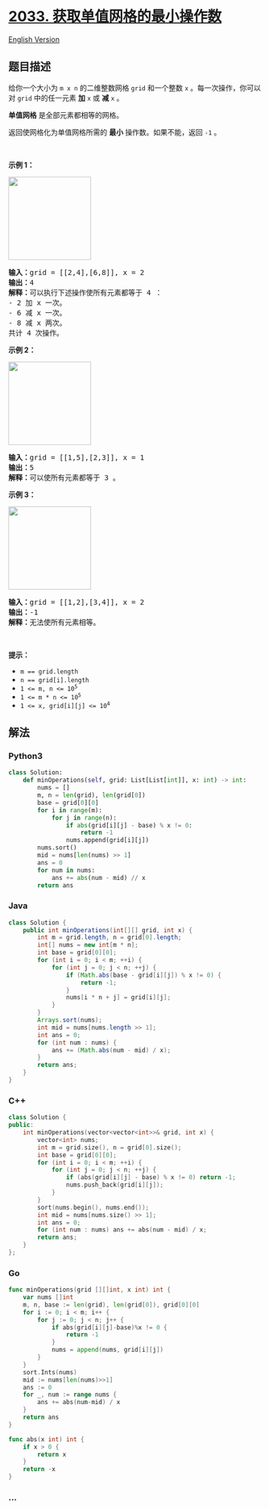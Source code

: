 # [2033. 获取单值网格的最小操作数](https://leetcode.cn/problems/minimum-operations-to-make-a-uni-value-grid)

[English Version](/solution/2000-2099/2033.Minimum%20Operations%20to%20Make%20a%20Uni-Value%20Grid/README_EN.md)

## 题目描述

<!-- 这里写题目描述 -->

<p>给你一个大小为&nbsp;<code>m x n</code> 的二维整数网格 <code>grid</code> 和一个整数 <code>x</code> 。每一次操作，你可以对 <code>grid</code> 中的任一元素 <strong>加</strong> <code>x</code> 或 <strong>减</strong> <code>x</code> 。</p>

<p><strong>单值网格</strong> 是全部元素都相等的网格。</p>

<p>返回使网格化为单值网格所需的 <strong>最小</strong> 操作数。如果不能，返回 <code>-1</code> 。</p>

<p>&nbsp;</p>

<p><strong>示例 1：</strong></p>

<p><img alt="" src="https://fastly.jsdelivr.net/gh/doocs/leetcode@main/solution/2000-2099/2033.Minimum%20Operations%20to%20Make%20a%20Uni-Value%20Grid/images/gridtxt.png" style="width: 164px; height: 165px;" /></p>

<pre>
<strong>输入：</strong>grid = [[2,4],[6,8]], x = 2
<strong>输出：</strong>4
<strong>解释：</strong>可以执行下述操作使所有元素都等于 4 ： 
- 2 加 x 一次。
- 6 减 x 一次。
- 8 减 x 两次。
共计 4 次操作。
</pre>

<p><strong>示例 2：</strong></p>

<p><img alt="" src="https://fastly.jsdelivr.net/gh/doocs/leetcode@main/solution/2000-2099/2033.Minimum%20Operations%20to%20Make%20a%20Uni-Value%20Grid/images/gridtxt-1.png" style="width: 164px; height: 165px;" /></p>

<pre>
<strong>输入：</strong>grid = [[1,5],[2,3]], x = 1
<strong>输出：</strong>5
<strong>解释：</strong>可以使所有元素都等于 3 。
</pre>

<p><strong>示例 3：</strong></p>

<p><img alt="" src="https://fastly.jsdelivr.net/gh/doocs/leetcode@main/solution/2000-2099/2033.Minimum%20Operations%20to%20Make%20a%20Uni-Value%20Grid/images/gridtxt-2.png" style="width: 164px; height: 165px;" /></p>

<pre>
<strong>输入：</strong>grid = [[1,2],[3,4]], x = 2
<strong>输出：</strong>-1
<strong>解释：</strong>无法使所有元素相等。
</pre>

<p>&nbsp;</p>

<p><strong>提示：</strong></p>

<ul>
	<li><code>m == grid.length</code></li>
	<li><code>n == grid[i].length</code></li>
	<li><code>1 &lt;= m, n &lt;= 10<sup>5</sup></code></li>
	<li><code>1 &lt;= m * n &lt;= 10<sup>5</sup></code></li>
	<li><code>1 &lt;= x, grid[i][j] &lt;= 10<sup>4</sup></code></li>
</ul>

## 解法

<!-- 这里可写通用的实现逻辑 -->

<!-- tabs:start -->

### **Python3**

<!-- 这里可写当前语言的特殊实现逻辑 -->

```python
class Solution:
    def minOperations(self, grid: List[List[int]], x: int) -> int:
        nums = []
        m, n = len(grid), len(grid[0])
        base = grid[0][0]
        for i in range(m):
            for j in range(n):
                if abs(grid[i][j] - base) % x != 0:
                    return -1
                nums.append(grid[i][j])
        nums.sort()
        mid = nums[len(nums) >> 1]
        ans = 0
        for num in nums:
            ans += abs(num - mid) // x
        return ans
```

### **Java**

<!-- 这里可写当前语言的特殊实现逻辑 -->

```java
class Solution {
    public int minOperations(int[][] grid, int x) {
        int m = grid.length, n = grid[0].length;
        int[] nums = new int[m * n];
        int base = grid[0][0];
        for (int i = 0; i < m; ++i) {
            for (int j = 0; j < n; ++j) {
                if (Math.abs(base - grid[i][j]) % x != 0) {
                    return -1;
                }
                nums[i * n + j] = grid[i][j];
            }
        }
        Arrays.sort(nums);
        int mid = nums[nums.length >> 1];
        int ans = 0;
        for (int num : nums) {
            ans += (Math.abs(num - mid) / x);
        }
        return ans;
    }
}
```

### **C++**

```cpp
class Solution {
public:
    int minOperations(vector<vector<int>>& grid, int x) {
        vector<int> nums;
        int m = grid.size(), n = grid[0].size();
        int base = grid[0][0];
        for (int i = 0; i < m; ++i) {
            for (int j = 0; j < n; ++j) {
                if (abs(grid[i][j] - base) % x != 0) return -1;
                nums.push_back(grid[i][j]);
            }
        }
        sort(nums.begin(), nums.end());
        int mid = nums[nums.size() >> 1];
        int ans = 0;
        for (int num : nums) ans += abs(num - mid) / x;
        return ans;
    }
};
```

### **Go**

```go
func minOperations(grid [][]int, x int) int {
	var nums []int
	m, n, base := len(grid), len(grid[0]), grid[0][0]
	for i := 0; i < m; i++ {
		for j := 0; j < n; j++ {
			if abs(grid[i][j]-base)%x != 0 {
				return -1
			}
			nums = append(nums, grid[i][j])
		}
	}
	sort.Ints(nums)
	mid := nums[len(nums)>>1]
	ans := 0
	for _, num := range nums {
		ans += abs(num-mid) / x
	}
	return ans
}

func abs(x int) int {
	if x > 0 {
		return x
	}
	return -x
}
```

### **...**

```

```

<!-- tabs:end -->
